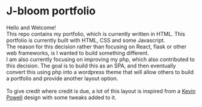 # J-bloom portfolio
Hello and Welcome!  
This repo contains my portfolio, which is currently written in HTML. 
This portfolio is currently built with HTML, CSS and some Javascript.  
The reason for this decision rather than focusing on React, flask or other web frameworks, is I wanted to build something different.  
I am also currently focusing on improving my php, which also contributed to this decision. The goal is to build this as an SPA, and then eventually convert 
this using php into a wordpress theme that will allow others to build a portfolio and provide another layout option.  
<br>
To give credit where credit is due, a lot of this layout is inspired from a <a href="https://www.youtube.com/@KevinPowell" target="_blank">Kevin Powell</a> design with some tweaks added to it.    

